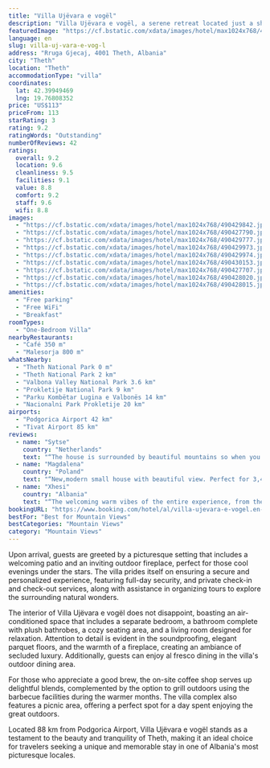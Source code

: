 ```yaml
---
title: "Villa Ujëvara e vogël"
description: "Villa Ujëvara e vogël, a serene retreat located just a short distance from the breathtaking Theth National Park, offers guests an unparalleled experience amidst the rugged beauty of Theth."
featuredImage: "https://cf.bstatic.com/xdata/images/hotel/max1024x768/490429842.jpg?k=984ba46c9fde5bebbdad7fa3855ac55d2045852e4db3501e7175e4d5e7f7b3e7&o=&hp=1"
language: en
slug: villa-uj-vara-e-vog-l
address: "Rruga Gjecaj, 4001 Theth, Albania"
city: "Theth"
location: "Theth"
accommodationType: "villa"
coordinates:
  lat: 42.39949469
  lng: 19.76808352
price: "US$113"
priceFrom: 113
starRating: 3
rating: 9.2
ratingWords: "Outstanding"
numberOfReviews: 42
ratings:
  overall: 9.2
  location: 9.6
  cleanliness: 9.5
  facilities: 9.1
  value: 8.8
  comfort: 9.2
  staff: 9.6
  wifi: 8.8
images:
  - "https://cf.bstatic.com/xdata/images/hotel/max1024x768/490429842.jpg?k=984ba46c9fde5bebbdad7fa3855ac55d2045852e4db3501e7175e4d5e7f7b3e7&o=&hp=1"
  - "https://cf.bstatic.com/xdata/images/hotel/max1024x768/490427790.jpg?k=3bd2780cec4493e2832f6f89ffb754ccce34ecdb3aefff1f0c0437c3cb0290d6&o=&hp=1"
  - "https://cf.bstatic.com/xdata/images/hotel/max1024x768/490429777.jpg?k=c3d47a266ee57a54c0182ebb0c655b72492f0dfa3dd38576fb1ac5f0f30bc10e&o=&hp=1"
  - "https://cf.bstatic.com/xdata/images/hotel/max1024x768/490429973.jpg?k=c5310f0965e2f4b755f3aa875a1a8ce4e4af8857053492ca96849891ebba5c52&o=&hp=1"
  - "https://cf.bstatic.com/xdata/images/hotel/max1024x768/490429974.jpg?k=28c4aad2adb75507418786a88b869f0d2682e1a1f28acec66d37805fa3f59b8e&o=&hp=1"
  - "https://cf.bstatic.com/xdata/images/hotel/max1024x768/490430153.jpg?k=337adb6b66a1dbb147b3d0cf8902cc3ab8a4f8bbcee23550c705f7d67affdd7c&o=&hp=1"
  - "https://cf.bstatic.com/xdata/images/hotel/max1024x768/490427707.jpg?k=0c5cb88fa8eacefe1cd3499031f2732bc424c60e7f22ec6f61ac93f40def1f49&o=&hp=1"
  - "https://cf.bstatic.com/xdata/images/hotel/max1024x768/490428020.jpg?k=28fb4eda806e071769ffc9b23ab1f98f185686a4689d34d6ff5e3db9bf47f163&o=&hp=1"
  - "https://cf.bstatic.com/xdata/images/hotel/max1024x768/490428015.jpg?k=9d7815ae1e77535eec528ef6c5af267b1fffab01cfd0d5269afeed10c982e64e&o=&hp=1"
amenities:
  - "Free parking"
  - "Free WiFi"
  - "Breakfast"
roomTypes:
  - "One-Bedroom Villa"
nearbyRestaurants:
  - "Café 350 m"
  - "Malesorja 800 m"
whatsNearby:
  - "Theth National Park 0 m"
  - "Theth National Park 2 km"
  - "Valbona Valley National Park 3.6 km"
  - "Prokletije National Park 9 km"
  - "Parku Kombëtar Lugina e Valbonës 14 km"
  - "Nacionalni Park Prokletije 20 km"
airports:
  - "Podgorica Airport 42 km"
  - "Tivat Airport 85 km"
reviews:
  - name: "Sytse"
    country: "Netherlands"
    text: "“The house is surrounded by beautiful mountains so when you wake up you have a really nice view. Alex (the host) is super friendly and prepared nice breakfast. When the shop in Theth was closed he made us a very nice lunch we could take along our...”"
  - name: "Magdalena"
    country: "Poland"
    text: "“New,modern small house with beautiful view. Perfect for 3,4 person for a long stay. Host Alex very helpful, friendly and bakes the best bred ever. House is near to the mountains trails.”"
  - name: "Xhesi"
    country: "Albania"
    text: "“The welcoming warm vibes of the entire experience, from the house to the staff and the beauty of nature.”"
bookingURL: "https://www.booking.com/hotel/al/villa-ujevara-e-vogel.en-gb.html?aid=8035640"
bestFor: "Best for Mountain Views"
bestCategories: "Mountain Views"
category: "Mountain Views"
---
```


Upon arrival, guests are greeted by a picturesque setting that includes a welcoming patio and an inviting outdoor fireplace, perfect for those cool evenings under the stars. The villa prides itself on ensuring a secure and personalized experience, featuring full-day security, and private check-in and check-out services, along with assistance in organizing tours to explore the surrounding natural wonders.

The interior of Villa Ujëvara e vogël does not disappoint, boasting an air-conditioned space that includes a separate bedroom, a bathroom complete with plush bathrobes, a cozy seating area, and a living room designed for relaxation. Attention to detail is evident in the soundproofing, elegant parquet floors, and the warmth of a fireplace, creating an ambiance of secluded luxury. Additionally, guests can enjoy al fresco dining in the villa's outdoor dining area.

For those who appreciate a good brew, the on-site coffee shop serves up delightful blends, complemented by the option to grill outdoors using the barbecue facilities during the warmer months. The villa complex also features a picnic area, offering a perfect spot for a day spent enjoying the great outdoors.

Located 88 km from Podgorica Airport, Villa Ujëvara e vogël stands as a testament to the beauty and tranquility of Theth, making it an ideal choice for travelers seeking a unique and memorable stay in one of Albania's most picturesque locales.